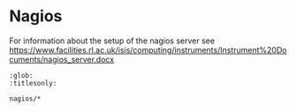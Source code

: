 # Nagios

For information about the setup of the nagios server see https://www.facilities.rl.ac.uk/isis/computing/instruments/Instrument%20Documents/nagios_server.docx


```{toctree}
:glob:
:titlesonly:

nagios/*
```
